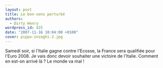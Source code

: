 ```yaml
---
layout: post
title: Le bon-sens perturbé
authors:
  - Dirty Henry
wordpress_id: 425
date: "2007-11-16 10:04:00 +0100"
cover: pippo-inzaghi-2.jpg
---
```


Samedi soir, si l'Italie gagne contre l'Ecosse, la France sera qualifiée pour
l'Euro 2008. Je vais donc devoir souhaiter une victoire de l'Italie. Comment en
est-on arrivé là ? Le monde va mal !
